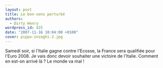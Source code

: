 ```yaml
---
layout: post
title: Le bon-sens perturbé
authors:
  - Dirty Henry
wordpress_id: 425
date: "2007-11-16 10:04:00 +0100"
cover: pippo-inzaghi-2.jpg
---
```


Samedi soir, si l'Italie gagne contre l'Ecosse, la France sera qualifiée pour
l'Euro 2008. Je vais donc devoir souhaiter une victoire de l'Italie. Comment en
est-on arrivé là ? Le monde va mal !
